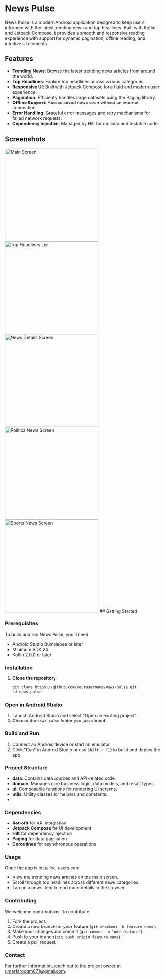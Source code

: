 # News Pulse

News Pulse is a modern Android application designed to keep users informed with the latest trending news and top headlines. Built with Kotlin and Jetpack Compose, it provides a smooth and responsive reading experience with support for dynamic pagination, offline reading, and intuitive UI elements. 

## Features

- **Trending News**: Browse the latest trending news articles from around the world.
- **Top Headlines**: Explore top headlines across various categories.
- **Responsive UI**: Built with Jetpack Compose for a fluid and modern user experience.
- **Pagination**: Efficiently handles large datasets using the Paging library.
- **Offline Support**: Access saved news even without an internet connection.
- **Error Handling**: Graceful error messages and retry mechanisms for failed network requests.
- **Dependency Injection**: Managed by Hilt for modular and testable code.

## Screenshots

<img src="https://github.com/omerfarooq187/news_pulse/blob/main/screenshots/main_screen.png" alt="Main Screen" width="300"/>
<img src="https://github.com/omerfarooq187/news_pulse/blob/main/screenshots/topheadlines_news_screen" alt="Top Headlines List" width="300"/>
<img src="https://github.com/omerfarooq187/news_pulse/blob/main/screenshots/news_details_screen.png" alt="News Details Screen" width="300"/>
<img src="https://github.com/omerfarooq187/news_pulse/blob/main/screenshots/politics_news_screen.png" alt="Politics News Screen" width="300"/>
<img src="https://github.com/omerfarooq187/news_pulse/blob/main/screenshots/sports_news_screen.png" alt="Sports News Screen" width="300"/>
## Getting Started

### Prerequisites

To build and run News Pulse, you’ll need:

- Android Studio Bumblebee or later
- Minimum SDK 24
- Kotlin 2.0.0 or later

### Installation

1. **Clone the repository**:
   ```bash
   git clone https://github.com/yourusername/news-pulse.git
   cd news-pulse
### Open in Android Studio

1. Launch Android Studio and select "Open an existing project".
2. Choose the `news-pulse` folder you just cloned.

### Build and Run

1. Connect an Android device or start an emulator.
2. Click "Run" in Android Studio or use `Shift + F10` to build and deploy the app.

### Project Structure

- **data**: Contains data sources and API-related code.
- **domain**: Manages core business logic, data models, and result types.
- **ui**: Composable functions for rendering UI screens.
- **utils**: Utility classes for helpers and constants.
- 
### Dependencies
- **Retrofit** for API integration
- **Jetpack Compose** for UI development
- **Hilt** for dependency injection
- **Paging** for data pagination
- **Coroutines** for asynchronous operations

### Usage
Once the app is installed, users can:

- View the trending news articles on the main screen.
- Scroll through top headlines across different news categories.
- Tap on a news item to read more details in the browser.

### Contributing
We welcome contributions! To contribute:

1. Fork the project.
2. Create a new branch for your feature (`git checkout -b feature-name`).
3. Make your changes and commit (`git commit -m "Add feature"`).
4. Push to your branch (`git push origin feature-name`).
5. Create a pull request.

### Contact
For further information, reach out to the project owner at umarfarooqm871@gmail.com.
